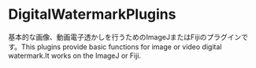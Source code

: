# DigitalWatermarkPlugins
基本的な画像、動画電子透かしを行うためのImageJまたはFijiのプラグインです。This plugins provide basic functions for image or video digital watermark.It works on the ImageJ or Fiji.
